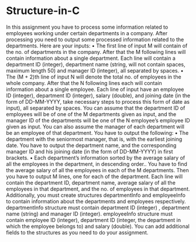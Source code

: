 # Structure-in-C
In this assignment you have to process some information related to employees working under certain
departments in a company. After processing you need to output some processed information related to the
departments.
Here are your inputs:
• The first line of input M will contain of the no. of departments in the company. After that the M
following lines will contain information about a single department. Each line will contain a department
ID (integer), department name (string, will not contain spaces, maximum length 50) and manager ID
(integer), all separated by spaces.
• The (M + 2)th line of input N will denote the total no. of employees in the whole company. After that
the N following lines each will contain information about a single employee. Each line of input have
an employee ID (integer), department ID (integer), salary (double), and joining date (in the form of
DD-MM-YYYY, take necessary steps to process this form of date as input), all separated by spaces.
You can assume that the department ID of employees will be of one of the M departments given as input,
and the manager ID of the departments will be one of the N employee’s employee ID given as input. You
can also assume the manager of each department will be an employee of that department.
You have to output the following:
• The department with the seniormost manager, that is, with the earliest joining date. You have to
output the department name, and the corresponding manager ID and his joining date (in the form of
DD-MM-YYYY) in first brackets.
• Each department’s information sorted by the average salary of all the employees in the department, in descending order.. You have to find the average salary of all the employees in each of
the M departments. Then you have to output M lines, one for each of the department. Each line will
contain the department ID, department name, average salary of all the employees in that department,
and the no. of employees in that department.
Additionally, you must create structures departmentInfo and employeeInfo to contain information about the departments and employees respectively. departmentInfo structure must contain
department ID (integer) , department name (string) and manager ID (integer). employeeInfo structure must
contain employee ID (integer), department ID (integer, the department in which the employee belongs to)
and salary (double). You can add additional fields to the structures as you need to do your assignment.
